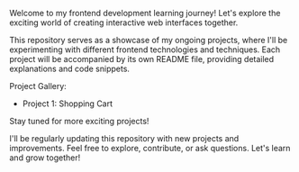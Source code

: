 
Welcome to my frontend development learning journey!
Let's explore the exciting world of creating interactive web interfaces together.

This repository serves as a showcase of my ongoing projects, where I'll be experimenting with different frontend technologies and techniques. Each project will be accompanied by its own README file, providing detailed explanations and code snippets.

Project Gallery:
- Project 1: Shopping Cart

Stay tuned for more exciting projects!

I'll be regularly updating this repository with new projects and improvements. Feel free to explore, contribute, or ask questions. Let's learn and grow together!